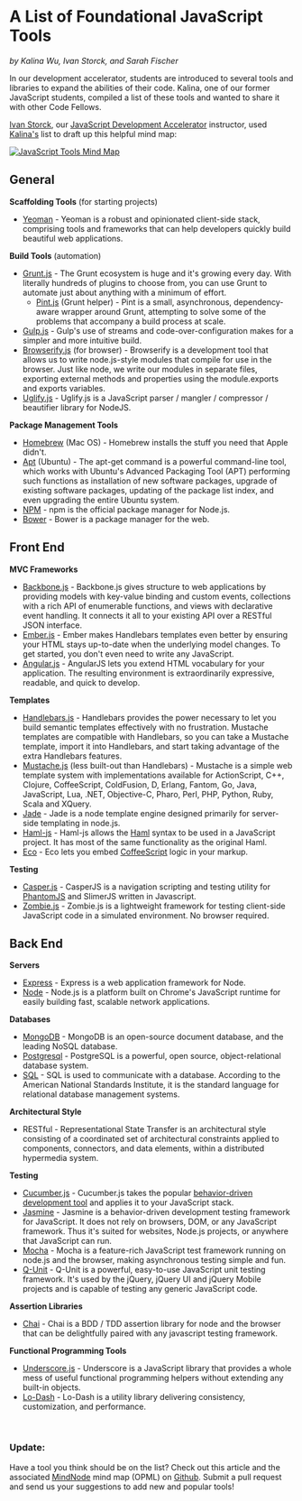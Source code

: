 # A List of Foundational JavaScript Tools

_by Kalina Wu, Ivan Storck, and Sarah Fischer_

In our development accelerator, students are introduced to several tools and libraries to expand the abilities of their code. Kalina, one of our former JavaScript students, compiled a list of these tools and wanted to share it with other Code Fellows.

[Ivan Storck](https://twitter.com/ivanoats), our [JavaScript Development Accelerator](https://www.codefellows.org/javascript-bootcamp) instructor, used [Kalina's](https://www.linkedin.com/in/kalinawu) list to draft up this helpful mind map:

[![JavaScript Tools Mind Map](https://dgosxlrnzhofi.cloudfront.net/custom_page_images/production/107/page_images/JavaScript-Tools-1200.jpg?1395348993)](https://dgosxlrnzhofi.cloudfront.net/custom_page_images/production/107/page_images/JavaScript-Tools-1200.jpg?1395348993)

## General

**Scaffolding Tools** (for starting projects)
 
* [Yeoman](http://yeoman.io/) - Yeoman is a robust and opinionated client-side stack, comprising tools and frameworks that can help developers quickly build beautiful web applications.

**Build Tools** (automation)

* [Grunt.js](http://gruntjs.com/) - The Grunt ecosystem is huge and it's growing every day. With literally hundreds of plugins to choose from, you can use Grunt to automate just about anything with a minimum of effort.
	* [Pint.js](http://www.pintjs.com/) (Grunt helper) - Pint is a small, asynchronous, dependency-aware wrapper around Grunt, attempting to solve some of the problems that accompany a build process at scale.
* [Gulp.js](http://gulpjs.com/) - Gulp's use of streams and code-over-configuration makes for a simpler and more intuitive build.
* [Browserify.js](http://browserify.org/) (for browser) - Browserify is a development tool that allows us to write node.js-style modules that compile for use in the browser. Just like node, we write our modules in separate files, exporting external methods and properties using the module.exports and exports variables.
* [Uglify.js](http://marijnhaverbeke.nl//uglifyjs) - Uglify.js is a JavaScript parser / mangler / compressor / beautifier library for NodeJS.

**Package Management Tools**

* [Homebrew](http://brew.sh/) (Mac OS) - Homebrew installs the stuff you need that Apple didn't.
* [Apt](https://help.ubuntu.com/12.04/serverguide/apt-get.html) (Ubuntu) - The apt-get command is a powerful command-line tool, which works with Ubuntu's Advanced Packaging Tool (APT) performing such functions as installation of new software packages, upgrade of existing software packages, updating of the package list index, and even upgrading the entire Ubuntu system.
* [NPM](https://www.npmjs.org/) - npm is the official package manager for Node.js.
* [Bower](http://bower.io/) - Bower is a package manager for the web.

## Front End

**MVC Frameworks**

* [Backbone.js](http://backbonejs.org/) - Backbone.js gives structure to web applications by providing models with key-value binding and custom events, collections with a rich API of enumerable functions, and views with declarative event handling. It connects it all to your existing API over a RESTful JSON interface.
* [Ember.js](http://emberjs.com/) - Ember makes Handlebars templates even better by ensuring your HTML stays up-to-date when the underlying model changes. To get started, you don't even need to write any JavaScript.
* [Angular.js](http://angularjs.org/) - AngularJS lets you extend HTML vocabulary for your application. The resulting environment is extraordinarily expressive, readable, and quick to develop.

**Templates**

* [Handlebars.js](http://handlebarsjs.com/) - Handlebars provides the power necessary to let you build semantic templates effectively with no frustration. Mustache templates are compatible with Handlebars, so you can take a Mustache template, import it into Handlebars, and start taking advantage of the extra Handlebars features.
* [Mustache.js](http://mustache.github.io/) (less built-out than Handlebars) - Mustache is a simple web template system with implementations available for ActionScript, C++, Clojure, CoffeeScript, ColdFusion, D, Erlang, Fantom, Go, Java, JavaScript, Lua, .NET, Objective-C, Pharo, Perl, PHP, Python, Ruby, Scala and XQuery.
* [Jade](http://jade-lang.com/) - Jade is a node template engine designed primarily for server-side templating in node.js.
* [Haml-js](https://github.com/creationix/haml-js) - Haml-js allows the [Haml](http://haml.info/) syntax to be used in a JavaScript project. It has most of the same functionality as the original Haml.
* [Eco](https://github.com/sstephenson/eco) - Eco lets you embed [CoffeeScript](http://coffeescript.org/) logic in your markup.

**Testing**

* [Casper.js](http://casperjs.org/) - CasperJS is a navigation scripting and testing utility for [PhantomJS](http://phantomjs.org/) and SlimerJS written in Javascript.
* [Zombie.js](http://zombie.labnotes.org/) - Zombie.js is a lightweight framework for testing client-side JavaScript code in a simulated environment. No browser required.


## Back End

**Servers**

* [Express](http://expressjs.com/) - Express is a web application framework for Node.
* [Node](http://nodejs.org/) - Node.js is a platform built on Chrome's JavaScript runtime for easily building fast, scalable network applications.

**Databases**

* [MongoDB](https://www.mongodb.org/) - MongoDB is an open-source document database, and the leading NoSQL database.
* [Postgresql](http://www.postgresql.org/) - PostgreSQL is a powerful, open source, object-relational database system.
* [SQL](http://www.sqlcourse.com/intro.html) - SQL is used to communicate with a database. According to the American National Standards Institute, it is the standard language for relational database management systems.

**Architectural Style**

* RESTful - Representational State Transfer is an architectural style consisting of a coordinated set of architectural constraints applied to components, connectors, and data elements, within a distributed hypermedia system.

**Testing**

* [Cucumber.js](https://github.com/cucumber/cucumber-js) - Cucumber.js takes the popular [behavior-driven development tool](http://cukes.info/) and applies it to your JavaScript stack. 
* [Jasmine](http://jasmine.github.io/) - Jasmine is a behavior-driven development testing framework for JavaScript. It does not rely on browsers, DOM, or any JavaScript framework. Thus it's suited for websites, Node.js projects, or anywhere that JavaScript can run.
* [Mocha](http://visionmedia.github.io/mocha/) - Mocha is a feature-rich JavaScript test framework running on node.js and the browser, making asynchronous testing simple and fun.
* [Q-Unit](https://qunitjs.com/) - Q-Unit is a powerful, easy-to-use JavaScript unit testing framework. It's used by the jQuery, jQuery UI and jQuery Mobile projects and is capable of testing any generic JavaScript code.

**Assertion Libraries**

* [Chai](http://chaijs.com/) - Chai is a BDD / TDD assertion library for node and the browser that can be delightfully paired with any javascript testing framework.

**Functional Programming Tools**

* [Underscore.js](http://underscorejs.org/) - Underscore is a JavaScript library that provides a whole mess of useful functional programming helpers without extending any built-in objects.
* [Lo-Dash](http://lodash.com/) - Lo-Dash is a utility library delivering consistency, customization, and performance.

<br>

### Update:
Have a tool you think should be on the list? Check out this article and the associated [MindNode](https://mindnode.com/) mind map (OPML) on [Github](https://github.com/codefellows/jstools). Submit a pull request and send us your suggestions to add new and popular tools!